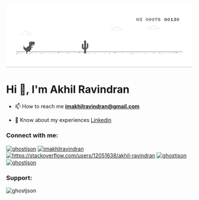 ![image](https://github.com/ghostjson/ghostjson/blob/master/dino.gif)


<h1 >Hi 👋, I'm Akhil Ravindran</h1>

- 📫 How to reach me **<a href="mailto:imakhilravindran@gmail.com">imakhilravindran@gmail.com</a>**

- 📄 Know about my experiences [Linkedin](https://www.linkedin.com/in/imakhilravindran/)

<h3 align="left">Connect with me:</h3>
<p align="left">
<a href="https://dev.to/ghostjson" target="blank"><img align="center" src="https://raw.githubusercontent.com/rahuldkjain/github-profile-readme-generator/master/src/images/icons/Social/devto.svg" alt="ghostjson" height="30" width="40" /></a>
<a href="https://linkedin.com/in/imakhilravindran" target="blank"><img align="center" src="https://raw.githubusercontent.com/rahuldkjain/github-profile-readme-generator/master/src/images/icons/Social/linked-in-alt.svg" alt="imakhilravindran" height="30" width="40" /></a>
<a href="https://stackoverflow.com/users/12051638/akhil-ravindran" target="blank"><img align="center" src="https://raw.githubusercontent.com/rahuldkjain/github-profile-readme-generator/master/src/images/icons/Social/stack-overflow.svg" alt="https://stackoverflow.com/users/12051638/akhil-ravindran" height="30" width="40" /></a>
<a href="https://instagram.com/ghostjson" target="blank"><img align="center" src="https://raw.githubusercontent.com/rahuldkjain/github-profile-readme-generator/master/src/images/icons/Social/instagram.svg" alt="ghostjson" height="30" width="40" /></a>
<a href="https://www.leetcode.com/ghostjson" target="blank"><img align="center" src="https://raw.githubusercontent.com/rahuldkjain/github-profile-readme-generator/master/src/images/icons/Social/leet-code.svg" alt="ghostjson" height="30" width="40" /></a>
</p>

<h3 align="left">Support:</h3>
<p><a href="https://www.buymeacoffee.com/ghostjson"> <img align="left" src="https://cdn.buymeacoffee.com/buttons/v2/default-yellow.png" height="50" width="210" alt="ghostjson" /></a></p><br><br>
